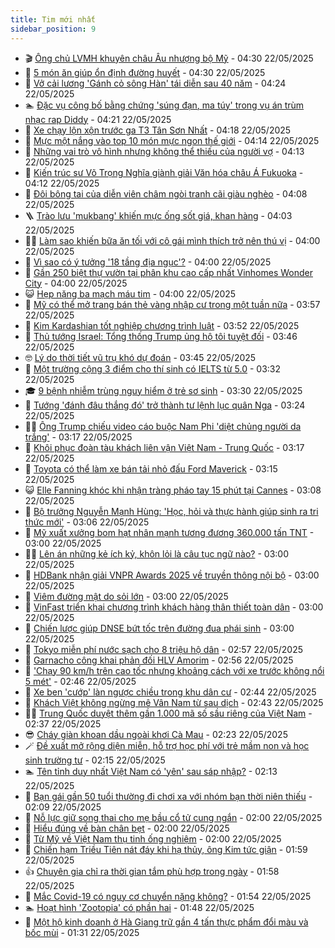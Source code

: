 ```yaml
---
title: Tim mới nhất
sidebar_position: 9
---
```


<!-- vnexpress-tin-moi-nhat:START -->
- 🎬 [Ông chủ LVMH khuyên châu Âu nhượng bộ Mỹ](https://vnexpress.net/ong-chu-lvmh-khuyen-chau-au-nhuong-bo-my-4889063.html) - 04:30 22/05/2025
- 🐎 [5 món ăn giúp ổn định đường huyết](https://vnexpress.net/5-mon-an-giup-on-dinh-duong-huyet-4889084.html) - 04:30 22/05/2025
- 🦍 [Vở cải lương &#39;Gánh cỏ sông Hàn&#39; tái diễn sau 40 năm](https://vnexpress.net/vo-cai-luong-ganh-co-song-han-tai-dien-sau-40-nam-4888348.html) - 04:24 22/05/2025
- 🏊 [Đặc vụ công bố bằng chứng &#39;súng đạn, ma túy&#39; trong vụ án trùm nhạc rap Diddy](https://vnexpress.net/dac-vu-cong-bo-bang-chung-sung-dan-ma-tuy-trong-vu-an-trum-nhac-rap-diddy-4889134.html) - 04:21 22/05/2025
- 🎊 [Xe chạy lộn xộn trước ga T3 Tân Sơn Nhất](https://vnexpress.net/xe-chay-lon-xon-truoc-ga-t3-tan-son-nhat-4889120.html) - 04:18 22/05/2025
- 🎃 [Mực một nắng vào top 10 món mực ngon thế giới](https://vnexpress.net/muc-mot-nang-vao-top-10-mon-muc-ngon-the-gioi-4889033.html) - 04:14 22/05/2025
- 🧰 [Những vai trò vô hình nhưng không thể thiếu của người vợ](https://vnexpress.net/nhung-vai-tro-vo-hinh-nhung-khong-the-thieu-cua-nguoi-vo-4887275.html) - 04:13 22/05/2025
- 🔭 [Kiến trúc sư Võ Trọng Nghĩa giành giải Văn hóa châu Á Fukuoka](https://vnexpress.net/kien-truc-su-vo-trong-nghia-gianh-giai-van-hoa-chau-a-fukuoka-4889070.html) - 04:12 22/05/2025
- 🫶 [Đôi bông tai của diễn viên châm ngòi tranh cãi giàu nghèo](https://vnexpress.net/doi-bong-tai-cua-dien-vien-cham-ngoi-tranh-cai-giau-ngheo-4889024.html) - 04:08 22/05/2025
- 🪜 [Trào lưu &#39;mukbang&#39; khiến mực ống sốt giá, khan hàng](https://vnexpress.net/trao-luu-mukbang-khien-muc-ong-sot-gia-khan-hang-4888787.html) - 04:03 22/05/2025
- 👨‍🏫 [Làm sao khiến bữa ăn tối với cô gái mình thích trở nên thú vị](https://vnexpress.net/lam-sao-khien-bua-an-toi-voi-co-gai-minh-thich-tro-nen-thu-vi-4868091.html) - 04:00 22/05/2025
- 🎊 [Vì sao có ý tưởng &#39;18 tầng địa ngục&#39;?](https://vnexpress.net/vi-sao-co-y-tuong-18-tang-dia-nguc-4889146.html) - 04:00 22/05/2025
- 🎊 [Gần 250 biệt thự vườn tại phân khu cao cấp nhất Vinhomes Wonder City](https://vnexpress.net/gan-250-biet-thu-vuon-tai-phan-khu-cao-cap-nhat-vinhomes-wonder-city-4889099.html) - 04:00 22/05/2025
- 😺 [Hẹp nặng ba mạch máu tim](https://vnexpress.net/hep-nang-ba-mach-mau-tim-4889004.html) - 04:00 22/05/2025
- 🐘 [Mỹ có thể mở trang bán thẻ vàng nhập cư trong một tuần nữa](https://vnexpress.net/my-co-the-mo-trang-ban-the-vang-nhap-cu-trong-mot-tuan-nua-4889090.html) - 03:57 22/05/2025
- 🌁 [Kim Kardashian tốt nghiệp chương trình luật](https://vnexpress.net/kim-kardashian-tot-nghiep-chuong-trinh-luat-4889040.html) - 03:52 22/05/2025
- 🐲 [Thủ tướng Israel: Tổng thống Trump ủng hộ tôi tuyệt đối](https://vnexpress.net/thu-tuong-israel-tong-thong-trump-ung-ho-toi-tuyet-doi-4889048.html) - 03:46 22/05/2025
- 🤓 [Lý do thời tiết vũ trụ khó dự đoán](https://vnexpress.net/ly-do-thoi-tiet-vu-tru-kho-du-doan-4888528.html) - 03:45 22/05/2025
- 💪 [Một trường cộng 3 điểm cho thí sinh có IELTS từ 5.0](https://vnexpress.net/mot-truong-cong-3-diem-cho-thi-sinh-co-ielts-tu-5-0-4888976.html) - 03:32 22/05/2025
- 🎓 [9 bệnh nhiễm trùng nguy hiểm ở trẻ sơ sinh](https://vnexpress.net/9-benh-nhiem-trung-nguy-hiem-o-tre-so-sinh-4889065.html) - 03:30 22/05/2025
- 🫣 [Tướng &#39;đánh đâu thắng đó&#39; trở thành tư lệnh lục quân Nga](https://vnexpress.net/tuong-danh-dau-thang-do-tro-thanh-tu-lenh-luc-quan-nga-4889082.html) - 03:24 22/05/2025
- 🧑‍💻 [Ông Trump chiếu video cáo buộc Nam Phi &#39;diệt chủng người da trắng&#39;](https://vnexpress.net/ong-trump-chieu-video-cao-buoc-nam-phi-diet-chung-nguoi-da-trang-4888998.html) - 03:17 22/05/2025
- 🐲 [Khôi phục đoàn tàu khách liên vận Việt Nam - Trung Quốc](https://vnexpress.net/khoi-phuc-doan-tau-khach-lien-van-viet-nam-trung-quoc-4889087.html) - 03:17 22/05/2025
- 🌝 [Toyota có thể làm xe bán tải nhỏ đấu Ford Maverick](https://vnexpress.net/toyota-co-the-lam-xe-ban-tai-nho-dau-ford-maverick-4889053.html) - 03:15 22/05/2025
- 😺 [Elle Fanning khóc khi nhận tràng pháo tay 15 phút tại Cannes](https://vnexpress.net/elle-fanning-khoc-khi-nhan-trang-phao-tay-15-phut-tai-cannes-4889003.html) - 03:08 22/05/2025
- 🐎 [Bộ trưởng Nguyễn Mạnh Hùng: &#39;Học, hỏi và thực hành giúp sinh ra tri thức mới&#39;](https://vnexpress.net/bo-truong-nguyen-manh-hung-hoc-hoi-va-thuc-hanh-giup-sinh-ra-tri-thuc-moi-4889074.html) - 03:06 22/05/2025
- 🎡 [Mỹ xuất xưởng bom hạt nhân mạnh tương đương 360.000 tấn TNT](https://vnexpress.net/my-xuat-xuong-bom-hat-nhan-manh-tuong-duong-360-000-tan-tnt-4888865.html) - 03:00 22/05/2025
- 👨‍🏫 [Lên án những kẻ ích kỷ, khôn lỏi là câu tục ngữ nào?](https://vnexpress.net/duoi-hinh-bat-chu-thanh-ngu-tuc-ngu-cau-tuc-ngu-viet-nam-nao-chi-nhung-ke-ich-ky-khon-loi-4886302.html) - 03:00 22/05/2025
- 🦆 [HDBank nhận giải VNPR Awards 2025 về truyền thông nội bộ](https://vnexpress.net/hdbank-nhan-giai-vnpr-awards-2025-ve-truyen-thong-noi-bo-4889056.html) - 03:00 22/05/2025
- 🚦 [Viêm đường mật do sỏi lớn](https://vnexpress.net/viem-duong-mat-do-soi-lon-4889038.html) - 03:00 22/05/2025
- 💫 [VinFast triển khai chương trình khách hàng thân thiết toàn dân](https://vnexpress.net/vinfast-trien-khai-chuong-trinh-khach-hang-than-thiet-toan-dan-4889031.html) - 03:00 22/05/2025
- 🎉 [Chiến lược giúp DNSE bứt tốc trên đường đua phái sinh](https://vnexpress.net/chien-luoc-giup-dnse-but-toc-tren-duong-dua-phai-sinh-4888928.html) - 03:00 22/05/2025
- 🌋 [Tokyo miễn phí nước sạch cho 8 triệu hộ dân](https://vnexpress.net/tokyo-mien-phi-nuoc-sach-cho-8-trieu-ho-dan-4889008.html) - 02:57 22/05/2025
- 🤖 [Garnacho công khai phản đối HLV Amorim](https://vnexpress.net/garnacho-cong-khai-phan-doi-hlv-amorim-4889045.html) - 02:56 22/05/2025
- 🦏 [&#39;Chạy 90 km/h trên cao tốc nhưng khoảng cách với xe trước không nổi 5 mét&#39;](https://vnexpress.net/chay-90-km-h-tren-cao-toc-nhung-khoang-cach-voi-xe-truoc-khong-noi-5-met-4889064.html) - 02:46 22/05/2025
- 🦩 [Xe ben &#39;cướp&#39; làn ngược chiều trong khu dân cư](https://vnexpress.net/xe-ben-cuop-lan-nguoc-chieu-trong-khu-dan-cu-4888847.html) - 02:44 22/05/2025
- 👺 [Khách Việt không ngừng mê Vân Nam từ sau dịch](https://vnexpress.net/khach-viet-khong-ngung-me-van-nam-tu-sau-dich-4888942.html) - 02:43 22/05/2025
- 🧑‍🏫 [Trung Quốc duyệt thêm gần 1.000 mã số sầu riêng của Việt Nam](https://vnexpress.net/trung-quoc-duyet-them-gan-1-000-ma-so-sau-rieng-cua-viet-nam-4889047.html) - 02:37 22/05/2025
- 😎 [Cháy giàn khoan dầu ngoài khơi Cà Mau](https://vnexpress.net/chay-gian-khoan-dau-ngoai-khoi-ca-mau-4888961.html) - 02:23 22/05/2025
- 🪄 [Đề xuất mở rộng diện miễn, hỗ trợ học phí với trẻ mầm non và học sinh trường tư](https://vnexpress.net/de-xuat-mo-rong-dien-mien-ho-tro-hoc-phi-voi-tre-mam-non-va-hoc-sinh-truong-tu-4889025.html) - 02:15 22/05/2025
- 🏊 [Tên tỉnh duy nhất Việt Nam có &#39;yên&#39; sau sáp nhập?](https://vnexpress.net/cau-do-dia-danh-doan-ten-tinh-thanh-ten-tinh-duy-nhat-viet-nam-co-yen-sau-sap-nhap-4888608.html) - 02:13 22/05/2025
- 💃 [Bạn gái gần 50 tuổi thường đi chơi xa với nhóm bạn thời niên thiếu](https://vnexpress.net/ban-gai-gan-50-tuoi-thuong-di-choi-xa-voi-nhom-ban-thoi-nien-thieu-4888768.html) - 02:09 22/05/2025
- 🦆 [Nỗ lực giữ song thai cho mẹ bầu cổ tử cung ngắn](https://vnexpress.net/no-luc-giu-song-thai-cho-me-bau-co-tu-cung-ngan-4889007.html) - 02:00 22/05/2025
- 🎊 [Hiểu đúng về bàn chân bẹt](https://vnexpress.net/hieu-dung-ve-ban-chan-bet-4888832.html) - 02:00 22/05/2025
- 👺 [Từ Mỹ về Việt Nam thụ tinh ống nghiệm](https://vnexpress.net/tu-my-ve-viet-nam-thu-tinh-ong-nghiem-4888401.html) - 02:00 22/05/2025
- 🎡 [Chiến hạm Triều Tiên nát đáy khi hạ thủy, ông Kim tức giận](https://vnexpress.net/chien-ham-trieu-tien-nat-day-khi-ha-thuy-ong-kim-tuc-gian-4889000.html) - 01:59 22/05/2025
- 👍 [Chuyên gia chỉ ra thời gian tắm phù hợp trong ngày](https://vnexpress.net/chuyen-gia-chi-ra-thoi-gian-tam-phu-hop-trong-ngay-4888927.html) - 01:58 22/05/2025
- 🐎 [Mắc Covid-19 có nguy cơ chuyển nặng không?](https://vnexpress.net/mac-covid-19-co-nguy-co-chuyen-nang-khong-4889027.html) - 01:54 22/05/2025
- 🏊 [Hoạt hình &#39;Zootopia&#39; có phần hai](https://vnexpress.net/hoat-hinh-zootopia-co-phan-hai-4888867.html) - 01:48 22/05/2025
- 🦩 [Một hộ kinh doanh ở Hà Giang trữ gần 4 tấn thực phẩm đổi màu và bốc mùi](https://vnexpress.net/mot-ho-kinh-doanh-o-ha-giang-tru-gan-4-tan-thuc-pham-doi-mau-va-boc-mui-4888999.html) - 01:31 22/05/2025<!-- vnexpress-tin-moi-nhat:END -->
